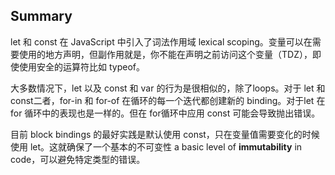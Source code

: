 ## Summary

let 和 const 在 JavaScript 中引入了词法作用域 lexical scoping。变量可以在需要使用的地方声明，但副作用就是，你不能在声明之前访问这个变量（TDZ），即使使用安全的运算符比如 typeof。

大多数情况下，let 以及 const 和 var 的行为是很相似的，除了loops。对于 let 和 const二者，for-in 和 for-of 在循环的每一个迭代都创建新的 binding。对于let 在 for 循环中的表现也是一样的。但在 for循环中应用 const 可能会导致抛出错误。

目前 block bindings 的最好实践是默认使用 const，只在变量值需要变化的时候使用 let。这就确保了一个基本的不可变性 a basic level of **immutability** in code，可以避免特定类型的错误。

